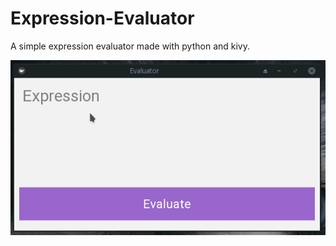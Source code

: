 # Expression-Evaluator
 A simple expression evaluator made with python and kivy.
 
 ![Preview image](/preview/preview.gif)
